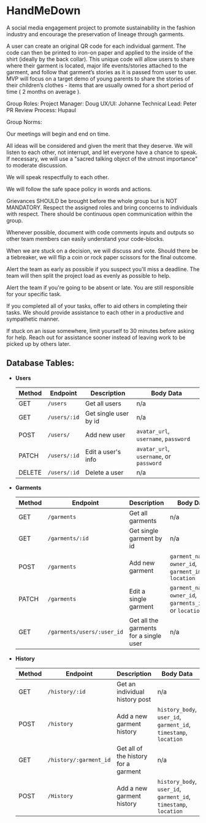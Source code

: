 # HandMeDown
A social media engagement project to promote sustainability in the fashion industry and encourage the preservation of lineage through garments.

A user can create an original QR code for each individual garment. The code can then be printed to iron-on paper and applied to the inside of the shirt (ideally by the back collar). This unique code will allow users to share where their garment is located, major life events/stories attached to the garment, and follow that garment’s stories as it is passed from user to user. MVP will focus on a target demo of young parents to share the stories of their children’s clothes - items that are usually owned for a short period of time ( 2 months on average ).


Group Roles: 
Project Manager: Doug
UX/UI: Johanne
Technical Lead: Peter
PR Review Process: Hupaul

Group Norms: 

Our meetings will begin and end on time.

All ideas will be considered and given the merit that they deserve. We will listen to each other, not interrupt, and let everyone have a chance to speak. If necessary, we will use a "sacred talking object of the utmost importance" to moderate discussion.

We will speak respectfully to each other.

We will follow the safe space policy in words and actions.

Grievances SHOULD be brought before the whole group but is NOT MANDATORY. Respect the assigned roles and bring concerns to individuals with respect. There should be continuous open communication within the group.

Whenever possible, document with code comments inputs and outputs so other team members can easily understand your code-blocks.

When we are stuck on a decision, we will discuss and vote. Should there be a tiebreaker, we will flip a coin or rock paper scissors for the final outcome.

Alert the team as early as possible if you suspect you'll miss a deadline. The team will then split the project load as evenly as possible to help.

Alert the team if you're going to be absent or late. You are still responsible for your specific task.

If you completed all of your tasks, offer to aid others in completing their tasks. We should provide assistance to each other in a productive and sympathetic manner.

If stuck on an issue somewhere, limit yourself to 30 minutes before asking for help. Reach out for assistance sooner instead of leaving work to be picked up by others later.


## Database Tables: 
- **Users**

  | Method | Endpoint     | Description           | Body Data                |
  | ------ | ------------ | --------------------- | ------------------------ |
  | GET    | `/users`     | Get all users         | n/a                      |
  | GET    | `/users/:id` | Get single user by id | n/a                      |
  | POST   | `/users/`    | Add new user          | `avatar_url`, `username`, `password` |
  | PATCH  | `/users/:id` | Edit a user's info    | `avatar_url`, `username`, or `password` |
  | DELETE | `/users/:id` | Delete a user         | n/a                      |

- **Garments**

  | Method | Endpoint  | Description    | Body Data    |
  | ------ | --------- | -------------- | ------------ |
  | GET    | `/garments` | Get all garments | n/a          |
  | GET    |  `/garments/:id ` | Get single garment by id | n/a |
  | POST   | `/garments` | Add new garment  | `garment_name`, `owner_id`, `garment_image`, `location`  |
  | PATCH  | `/garments` | Edit a single garment | `garment_name`, `owner_id`, `garments_image`, or `location` |
  | GET    | `/garments/users/:user_id` | Get all the garments for a single user | n/a |
  

- **History**

  | Method | Endpoint                  | Description                           | Body Data                            |
  | ------ | ------------------------- | ------------------------------------- | ------------------------------------ |
  | GET    | `/history/:id` | Get an individual history post | n/a                                  |
  | POST   | `/history`               | Add a new garment history     | `history_body`, `user_id`, `garment_id`, `timestamp`, `location`  |
  | GET | `/history/:garment_id` | Get all of the history for a garment| n/a |
  | POST   | `/History`               | Add a new garment history     | `history_body`, `user_id`, `garment_id`, `timestamp`, `location`  |
